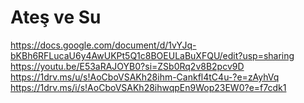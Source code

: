 # Ateş ve Su
https://docs.google.com/document/d/1vYJq-bKBh6RFLucaU6y4AwUKPt5Q1c8BOEULaBuXFQU/edit?usp=sharing
https://youtu.be/E53aRAJOYB0?si=ZSb0Rq2v8B2pcv9D
https://1drv.ms/u/s!AoCboVSAKh28ihm-Cankfl4tC4u-?e=zAyhVq
https://1drv.ms/i/s!AoCboVSAKh28ihwqpEn9Wop23EW0?e=f7cdk1
